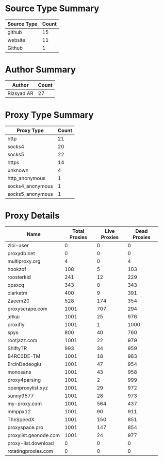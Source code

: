 # Source Type Summary

| Source Type | Count |
|-------------|-------|
| github | 15 |
| website | 11 |
| Github | 1 |


# Author Summary

| Author | Count |
|--------|-------|
| Rizsyad AR | 27 |


# Proxy Type Summary

| Proxy Type | Count |
|------------|-------|
| http | 21 |
| socks4 | 20 |
| socks5 | 22 |
| https | 14 |
| unknown | 4 |
| http_anonymous | 1 |
| socks4_anonymous | 1 |
| socks5_anonymous | 1 |


# Proxy Details

| Name | Total Proxies | Live Proxies | Dead Proxies |
|------|---------------|--------------|---------------|
| zloi-user | 0 | 0 | 0 |
| proxydb.net | 0 | 0 | 0 |
| multiproxy.org | 4 | 0 | 4 |
| hookzof | 108 | 5 | 103 |
| roosterkid | 241 | 12 | 229 |
| opsxcq | 343 | 0 | 343 |
| clarketm | 400 | 9 | 391 |
| Zaeem20 | 528 | 174 | 354 |
| proxyscrape.com | 1001 | 707 | 294 |
| jetkai | 1001 | 25 | 976 |
| proxifly | 1001 | 1 | 1000 |
| spys | 800 | 40 | 760 |
| rootjazz.com | 1001 | 22 | 979 |
| ShiftyTR | 993 | 34 | 959 |
| B4RC0DE-TM | 1001 | 18 | 983 |
| ErcinDedeoglu | 1001 | 47 | 954 |
| monosans | 1001 | 43 | 958 |
| proxy4parsing | 1001 | 2 | 999 |
| openproxylist.xyz | 1001 | 29 | 972 |
| sunny9577 | 1001 | 28 | 973 |
| my-proxy.com | 1001 | 564 | 437 |
| mmppx12 | 1001 | 90 | 911 |
| TheSpeedX | 1001 | 150 | 851 |
| proxyspace.pro | 1001 | 147 | 854 |
| proxylist.geonode.com | 1001 | 24 | 977 |
| proxy-list.download | 0 | 0 | 0 |
| rotatingproxies.com | 0 | 0 | 0 |
